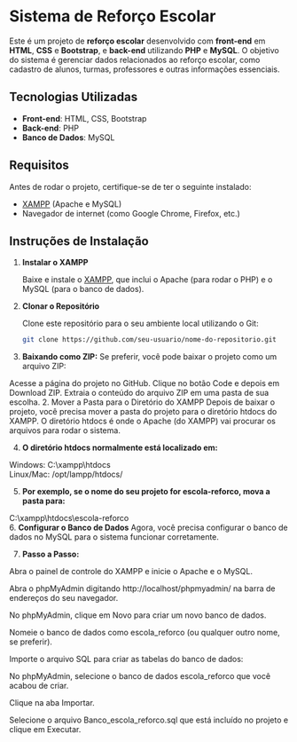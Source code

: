 # Sistema de Reforço Escolar

Este é um projeto de **reforço escolar** desenvolvido com **front-end** em **HTML**, **CSS** e **Bootstrap**, e **back-end** utilizando **PHP** e **MySQL**. O objetivo do sistema é gerenciar dados relacionados ao reforço escolar, como cadastro de alunos, turmas, professores e outras informações essenciais.

## Tecnologias Utilizadas

- **Front-end**: HTML, CSS, Bootstrap
- **Back-end**: PHP
- **Banco de Dados**: MySQL

## Requisitos

Antes de rodar o projeto, certifique-se de ter o seguinte instalado:

- [XAMPP](https://www.apachefriends.org/pt_br/index.html) (Apache e MySQL)
- Navegador de internet (como Google Chrome, Firefox, etc.)

## Instruções de Instalação

1. **Instalar o XAMPP**

   Baixe e instale o [XAMPP](https://www.apachefriends.org/pt_br/index.html), que inclui o Apache (para rodar o PHP) e o MySQL (para o banco de dados).

2. **Clonar o Repositório**

   Clone este repositório para o seu ambiente local utilizando o Git:

   ```bash
   git clone https://github.com/seu-usuario/nome-do-repositorio.git

3. **Baixando como ZIP:**
Se preferir, você pode baixar o projeto como um arquivo ZIP:

Acesse a página do projeto no GitHub.
Clique no botão Code e depois em Download ZIP.
Extraia o conteúdo do arquivo ZIP em uma pasta de sua escolha.
2. Mover a Pasta para o Diretório do XAMPP
Depois de baixar o projeto, você precisa mover a pasta do projeto para o diretório htdocs do XAMPP. O diretório htdocs é onde o Apache (do XAMPP) vai procurar os arquivos para rodar o sistema.

4. **O diretório htdocs normalmente está localizado em:**

Windows: C:\xampp\htdocs\
Linux/Mac: /opt/lampp/htdocs/

5. **Por exemplo, se o nome do seu projeto for escola-reforco, mova a pasta para:**

C:\xampp\htdocs\escola-reforco\
6. **Configurar o Banco de Dados**
Agora, você precisa configurar o banco de dados no MySQL para o sistema funcionar corretamente.

7. **Passo a Passo:**

Abra o painel de controle do XAMPP e inicie o Apache e o MySQL.

Abra o phpMyAdmin digitando http://localhost/phpmyadmin/ na barra de endereços do seu navegador.

No phpMyAdmin, clique em Novo para criar um novo banco de dados.

Nomeie o banco de dados como escola_reforco (ou qualquer outro nome, se preferir).

Importe o arquivo SQL para criar as tabelas do banco de dados:

No phpMyAdmin, selecione o banco de dados escola_reforco que você acabou de criar.

Clique na aba Importar.

Selecione o arquivo Banco_escola_reforco.sql que está incluído no projeto e clique em Executar.
